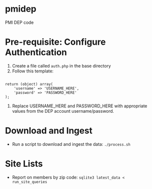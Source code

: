 # pmidep
PMI DEP code

# Pre-requisite: Configure Authentication

1. Create a file called `auth.php` in the base directory
1. Follow this template:
```<?php

return (object) array(
    'username' => 'USERNAME_HERE',
    'password' => 'PASSWORD_HERE'
);
```
1. Replace USERNAME_HERE and PASSWORD_HERE with appropriate values from the DEP account username/password.

# Download and Ingest
- Run a script to download and ingest the data: `./process.sh`

# Site Lists
- Report on members by zip code: `sqlite3 latest_data < run_site_queries`
